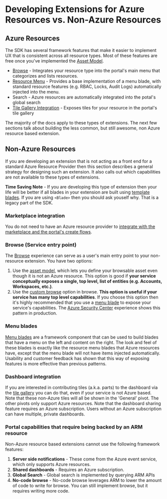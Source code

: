 <a name="developing-extensions-for-azure-resources-vs-non-azure-resources"></a>
# Developing Extensions for Azure Resources vs. Non-Azure Resources

<a name="developing-extensions-for-azure-resources-vs-non-azure-resources-azure-resources"></a>
## Azure Resources

The SDK has several framework features that make it easier to implement UX that is consistent across all resource types.  Most of these features are free once you've implemented the [Asset Model](#portalfx-assets).

- [Browse](#portalfx-browse) - Integrates your resource type into the portal's main menu that categorizes and lists resources.
- [Resource Menu](#portalfx-resource-menu) - Provides a base implementation of a menu blade, with standard resource features (e.g. RBAC, Locks, Audit Logs) automatically injected into the menu. 
- Search - Azure resources are automatically integrated into the potal's global search
- [Tile Gallery Integration](#portalfx-ux-tile-gallery) - Exposes tiles for your resource in the portal's tile gallery

The majority of the docs apply to these types of extensions.  The next few sections talk about building the less common, but still awesome, non Azure resource based extension.

<a name="developing-extensions-for-azure-resources-vs-non-azure-resources-non-azure-resources"></a>
## Non-Azure Resources

If you are developing an extension that is not acting as a front end for a standard Azure Resource Provider then this section describes a general strategy for designing such an extension. It also calls out which capabilities are not available to these types of extensions.

__Time Saving Note__ - If you are developing this type of extension then your life will be better if all blades in your extension are built using [template blades](#portalfx-blades-templateBlade).  If you are using `<Blade>` then you should ask youself why. That is a legacy part of the SDK.

<a name="developing-extensions-for-azure-resources-vs-non-azure-resources-non-azure-resources-marketplace-integration"></a>
### Marketplace integration

You do not need to have an Azure resource provider to [integrate with the marketplace and the portal's create flows](#portalfx-create).

<a name="developing-extensions-for-azure-resources-vs-non-azure-resources-non-azure-resources-browse-service-entry-point"></a>
### Browse (Service entry point)

The [Browse](#portalfx-browse) experience can serve as a user's main entry point to your non-resource extension. You have two options:

1. Use the [asset model](permalink-asset-type-non-arm), which lets you define your browsable asset even though it is not an Azure resource. This option is good if __your service conceptually exposes a single, top level, list of entities (e.g. Accounts, Workspaces, etc.)__.
2. Use the [custom browse](permalink-browse-custom-blade) option in browse.  __This option is useful if your service has many top level capabilities__. If you choose this option then it's highly recommended that you use a [menu blade](#portalfx-blades-menublade) to expose your service's capabilities. The [Azure Security Center](https://portal.azure.com/#blade/Microsoft_Azure_Security/SecurityMenuBlade) experience shows this pattern in production.

<a name="developing-extensions-for-azure-resources-vs-non-azure-resources-non-azure-resources-menu-blades"></a>
### Menu blades

[Menu blades](#portalfx-blades-menublade) are a framework component that can be used to build blades that have a menu on the left and content on the right.  The look and feel of these blades is exactly like the resource menu blades that Azure resources have, except that the menu blade will not have items injected automatically. Usability and customer feedback has shown that this way of exposing features is more effective than previous patterns.

<a name="developing-extensions-for-azure-resources-vs-non-azure-resources-non-azure-resources-dashboard-integration"></a>
### Dashboard integration

If you are interested in contributing tiles (a.k.a. parts) to the dashboard via the [tile gallery](#portalfx-ux-tile-gallery) you can do that, even if your service is not Azure based. Note that these non-Azure tiles will all be shown in the 'General' pivot.  The other pivots only support Azure resources. Note that the dashboard sharing feature requires an Azure subscription.  Users without an Azure subscription can have multiple, private dashboards.

<a name="developing-extensions-for-azure-resources-vs-non-azure-resources-non-azure-resources-portal-capabilities-that-require-being-backed-by-an-arm-resource"></a>
### Portal capabilities that require being backed by an ARM resource

Non-Azure resource based extensions cannot use the following framework features:

1. __Server side notifications__ - These come from the Azure event service, which only supports Azure resources.
1. __Shared dashboards__ - Requires an Azure subscription.
1. __Global Search__ - Global search is implemented by querying ARM APIs
1. __No-code browse__ - No-code browse leverages ARM to lower the amount of code to write for browse.  You can still implement browse, but it requires writing more code.
